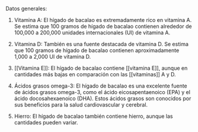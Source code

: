 
Datos generales:

1. Vitamina A: El hígado de bacalao es extremadamente rico en vitamina A. Se estima que 100 gramos de hígado de bacalao contienen alrededor de 100,000 a 200,000 unidades internacionales (UI) de vitamina A.
    
2. Vitamina D: También es una fuente destacada de vitamina D. Se estima que 100 gramos de hígado de bacalao contienen aproximadamente 1,000 a 2,000 UI de vitamina D.
    
3. [[Vitamina E]]: El hígado de bacalao contiene [[vitamina E]], aunque en cantidades más bajas en comparación con las [[vitaminas]] A y D.
    
4. Ácidos grasos omega-3: El hígado de bacalao es una excelente fuente de ácidos grasos omega-3, como el ácido eicosapentaenoico (EPA) y el ácido docosahexaenoico (DHA). Estos ácidos grasos son conocidos por sus beneficios para la salud cardiovascular y cerebral.
    
5. Hierro: El hígado de bacalao también contiene hierro, aunque las cantidades pueden variar.